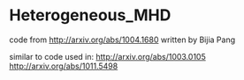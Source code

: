 # Heterogeneous_MHD
code from http://arxiv.org/abs/1004.1680
written by Bijia Pang

similar to code used in:
http://arxiv.org/abs/1003.0105
http://arxiv.org/abs/1011.5498
